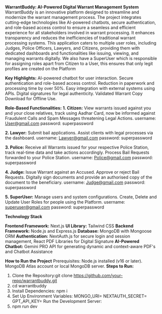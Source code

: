 **WarrantBuddy: AI-Powered Digital Warrant Management System**
WarrantBuddy is an innovative platform designed to streamline and modernize the warrant management process. The project integrates cutting-edge technologies like AI-powered chatbots, secure authentication, and role-based access control to ensure a seamless and efficient experience for all stakeholders involved in warrant processing.
It enhances transparency and reduces the inefficiencies of traditional warrant processing systems. This application caters to multiple user roles, including Judges, Police Officers, Lawyers, and Citizens, providing them with dedicated dashboards and functionalities like issuing, viewing, and managing warrants digitally.
We also have a SuperUser which is responsible for assigning roles apart from Citizen to a User, this ensures that only legit profiles are created on the Platform

**Key Highlights:**
AI-powered chatbot for user interaction.
Secure authentication and role-based access control.
Reduction in paperwork and processing time by over 50%.
Easy integration with external systems using APIs.
Digital signatures for legal authenticity.
Validated Warrant Copy Download for Offline Use.

**Role-Based Functionalities:**
**1. Citizen:**
View warrants issued against you and your close relatives, track using Aadhar Card, now be informed against Fraudulent Calls and Spam Messages threatening Legal Actions.
username: User@gmail.com
password: superpassword

**2. Lawyer:**
Submit bail applications.
Assist clients with legal processes via the dashboard.
username: Lawyer@gmail.com
password: superpassword

**3. Police:**
Receive all Warrants issued for your respective Police Station, track real-time data and take actions accordingly.
Process Bail Requests forwarded to your Police Station.
username: Police@gmail.com
password: superpassword

**4. Judge:**
Issue Warrant against an Accused.
Approve or reject Bail Requests.
Digitally sign documents and provide an authorised copy of the document to the beneficiary.
username: Judge@gmail.com
password: superpassword

**5. SuperUser:**
Manage users and system configurations.
Create, Delete and Update User Roles for people using the Platform.
username: superuser@gmail.com
password: superpassword

**Technology Stack**

**Frontend Framework:** Next.js
**UI Library:** Tailwind CSS
**Backend Framework:** Node.js and Express.js
**Database:** MongoDB with Mongoose ORM
**Authentication:** NextAuth.js for secure login and session management, React PDF Libraries for Digital Signature
**AI-Powered Chatbot:** Gemini PRO API for generating dynamic and context-aware PDF's and Chatbot Assistance


**How to Run the Project**
Prerequisites:
Node.js installed (v16 or later).
MongoDB Atlas account or local MongoDB server.
**Steps to Run:**
1. Clone the Repository:git clone https://github.com/your-repo/warrantbuddy.git
2. cd warrantbuddy
3. Install Dependencies: npm i
4. Set Up Environment Variables:
  MONGO_URI=<your-mongodb-uri>
  NEXTAUTH_SECRET=<your-nextauth-secret>
  GPT_API_KEY=<your-gpt-api-key>
  Run the Development Server:
5. npm run dev
